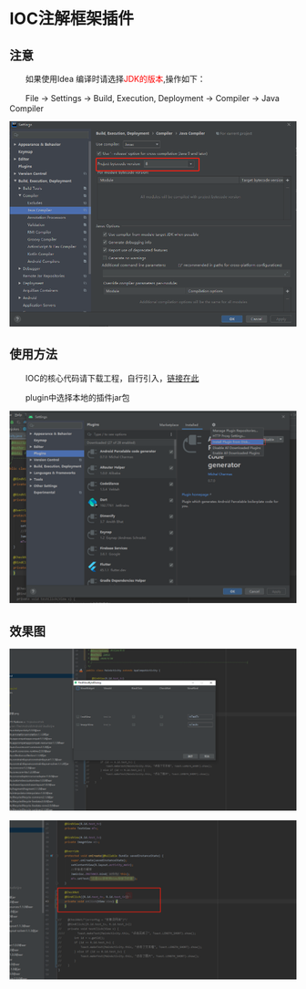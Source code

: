 # IOC注解框架插件

## 注意

　　如果使用Idea 编译时请选择<font color=red>JDK的版本</font>,操作如下：

　　File -> Settings -> Build, Execution, Deployment -> Compiler -> Java Compiler

   ![](./jdk版本.jpg)
   
## 使用方法

　　IOC的核心代码请下载工程，自行引入，[链接在此](https://github.com/EastUp/JaminIOC/tree/master/jaminiocsdk/src/main/java/com/east/jaminiocsdk/ioc)

　　plugin中选择本地的插件jar包

![](./使用方法.jpg)
   
## 效果图

![](./效果图1.jpg)


![](./效果图2.jpg)



 


      
     
 

